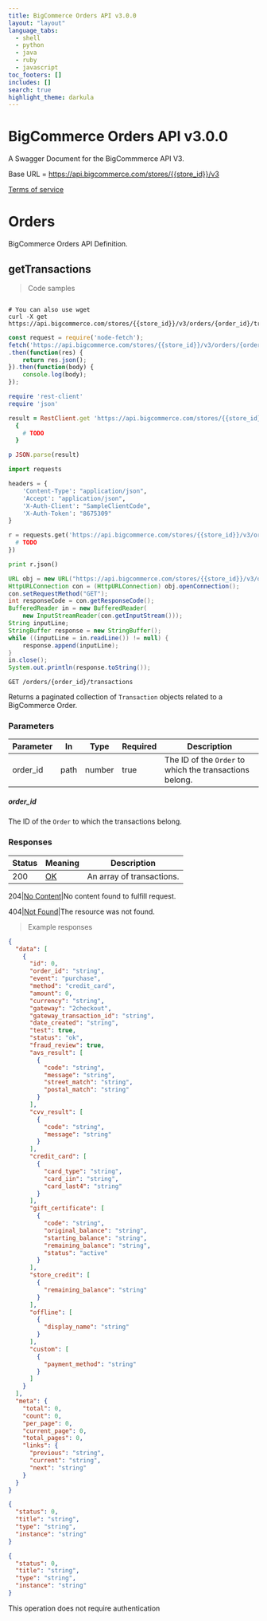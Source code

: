 ```yaml
---
title: BigCommerce Orders API v3.0.0
layout: "layout"
language_tabs:
  - shell
  - python
  - java
  - ruby
  - javascript
toc_footers: []
includes: []
search: true
highlight_theme: darkula
---
```


# BigCommerce Orders API v3.0.0

A Swagger Document for the BigCommmerce API V3.

Base URL = https://api.bigcommerce.com/stores/{{store_id}}/v3

<a href="http://www.bigcommerce.com/terms">Terms of service</a>



# Orders

BigCommerce Orders API Definition.

## getTransactions

> Code samples

````shell

# You can also use wget
curl -X get https://api.bigcommerce.com/stores/{{store_id}}/v3/orders/{order_id}/transactions
````

````javascript
const request = require('node-fetch');
fetch('https://api.bigcommerce.com/stores/{{store_id}}/v3/orders/{order_id}/transactions', { method: 'GET'})
.then(function(res) {
    return res.json();
}).then(function(body) {
    console.log(body);
});
````

````ruby
require 'rest-client'
require 'json'

result = RestClient.get 'https://api.bigcommerce.com/stores/{{store_id}}/v3/orders/{order_id}/transactions', params:
  {
    # TODO
  }

p JSON.parse(result)
````

````python
import requests

headers = {
	'Content-Type': "application/json",
	'Accept': "application/json",
	'X-Auth-Client': "SampleClientCode",
	'X-Auth-Token': "8675309"
}

r = requests.get('https://api.bigcommerce.com/stores/{{store_id}}/v3/orders/{order_id}/transactions', headers=headers, params={
  # TODO
})

print r.json()
````

````java
URL obj = new URL("https://api.bigcommerce.com/stores/{{store_id}}/v3/orders/{order_id}/transactions");
HttpURLConnection con = (HttpURLConnection) obj.openConnection();
con.setRequestMethod("GET");
int responseCode = con.getResponseCode();
BufferedReader in = new BufferedReader(
    new InputStreamReader(con.getInputStream()));
String inputLine;
StringBuffer response = new StringBuffer();
while ((inputLine = in.readLine()) != null) {
    response.append(inputLine);
}
in.close();
System.out.println(response.toString());
````

`GET /orders/{order_id}/transactions`

Returns a paginated collection of `Transaction` objects related to a BigCommerce Order.


### Parameters

Parameter|In|Type|Required|Description
---|---|---|---|---|
order_id|path|number|true|The ID of the `Order` to which the transactions belong.



##### order_id
The ID of the `Order` to which the transactions belong.

### Responses

Status|Meaning|Description
---|---|---|
200|[OK](https://tools.ietf.org/html/rfc7231#section-6.3.1)|An array of transactions.

204|[No Content](https://tools.ietf.org/html/rfc7231#section-6.3.5)|No content found to fulfill request.

404|[Not Found](https://tools.ietf.org/html/rfc7231#section-6.5.4)|The resource was not found.


> Example responses

````json
{
  "data": [
    {
      "id": 0,
      "order_id": "string",
      "event": "purchase",
      "method": "credit_card",
      "amount": 0,
      "currency": "string",
      "gateway": "2checkout",
      "gateway_transaction_id": "string",
      "date_created": "string",
      "test": true,
      "status": "ok",
      "fraud_review": true,
      "avs_result": [
        {
          "code": "string",
          "message": "string",
          "street_match": "string",
          "postal_match": "string"
        }
      ],
      "cvv_result": [
        {
          "code": "string",
          "message": "string"
        }
      ],
      "credit_card": [
        {
          "card_type": "string",
          "card_iin": "string",
          "card_last4": "string"
        }
      ],
      "gift_certificate": [
        {
          "code": "string",
          "original_balance": "string",
          "starting_balance": "string",
          "remaining_balance": "string",
          "status": "active"
        }
      ],
      "store_credit": [
        {
          "remaining_balance": "string"
        }
      ],
      "offline": [
        {
          "display_name": "string"
        }
      ],
      "custom": [
        {
          "payment_method": "string"
        }
      ]
    }
  ],
  "meta": {
    "total": 0,
    "count": 0,
    "per_page": 0,
    "current_page": 0,
    "total_pages": 0,
    "links": {
      "previous": "string",
      "current": "string",
      "next": "string"
    }
  }
}
````
````json
{
  "status": 0,
  "title": "string",
  "type": "string",
  "instance": "string"
}
````
````json
{
  "status": 0,
  "title": "string",
  "type": "string",
  "instance": "string"
}
````
<aside class="success">
This operation does not require authentication
</aside>

